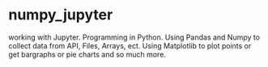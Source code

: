 # numpy_jupyter
working with Jupyter. Programming in Python.
Using Pandas and Numpy to collect data from API, Files, Arrays, ect.
Using Matplotlib to plot points or get bargraphs or pie charts and so much more. 
